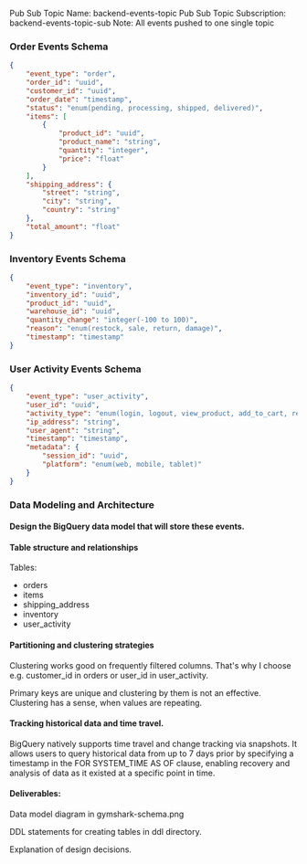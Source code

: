 
Pub Sub Topic Name: backend-events-topic
Pub Sub Topic Subscription: backend-events-topic-sub
Note: All events pushed to one single topic


### Order Events Schema
```JSON
{
    "event_type": "order",
    "order_id": "uuid",
    "customer_id": "uuid",
    "order_date": "timestamp",
    "status": "enum(pending, processing, shipped, delivered)",
    "items": [
        {
            "product_id": "uuid",
            "product_name": "string",
            "quantity": "integer",
            "price": "float"
        }
    ],
    "shipping_address": {
        "street": "string",
        "city": "string",
        "country": "string"
    },
    "total_amount": "float"
}
```

### Inventory Events Schema
```JSON
{
    "event_type": "inventory",
    "inventory_id": "uuid",
    "product_id": "uuid",
    "warehouse_id": "uuid",
    "quantity_change": "integer(-100 to 100)",
    "reason": "enum(restock, sale, return, damage)",
    "timestamp": "timestamp"
}
```

### User Activity Events Schema
```JSON
{
    "event_type": "user_activity",
    "user_id": "uuid",
    "activity_type": "enum(login, logout, view_product, add_to_cart, remove_from_cart)",
    "ip_address": "string",
    "user_agent": "string",
    "timestamp": "timestamp",
    "metadata": {
        "session_id": "uuid",
        "platform": "enum(web, mobile, tablet)"
    }
}
```

### Data Modeling and Architecture
#### Design the BigQuery data model that will store these events. 

#### Table structure and relationships
Tables:
- orders
- items
- shipping_address
- inventory
- user_activity


#### Partitioning and clustering strategies
Clustering works good on frequently filtered columns. That's why I choose e.g. customer_id in orders or user_id in user_activity.

Primary keys are unique and clustering by them is not an effective. Clustering has a sense, when values are repeating.


#### Tracking historical data and time travel.
BigQuery natively supports time travel and change tracking via snapshots. It allows users to query historical data from up to 7 days prior by specifying a timestamp in the FOR SYSTEM_TIME AS OF clause, enabling recovery and analysis of data as it existed at a specific point in time.

#### Deliverables:
Data model diagram in gymshark-schema.png

DDL statements for creating tables in ddl directory.

Explanation of design decisions.

